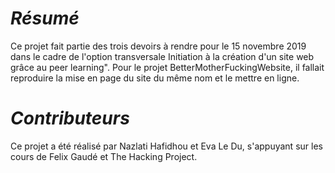# _**Résumé**_

Ce projet fait partie des trois devoirs à rendre pour le 15 novembre 2019 dans le cadre de l'option transversale Initiation à la création d'un site web grâce au peer learning". Pour le projet BetterMotherFuckingWebsite, il fallait reproduire la mise en page du site du même nom et le mettre en ligne. 

# _**Contributeurs**_

Ce projet a été réalisé par Nazlati Hafidhou et Eva Le Du, s'appuyant sur les cours de Felix Gaudé et The Hacking Project.
